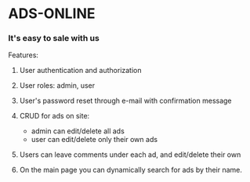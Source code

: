 # ADS-ONLINE

### It's easy to sale with us

Features:
1. User authentication and authorization

2. User roles: admin, user

3. User's password reset through e-mail with confirmation message

4. CRUD for ads on site:
   - admin can edit/delete all ads
   - user can edit/delete only their own ads

5. Users can leave comments under each ad, and edit/delete their own

6. On the main page you can dynamically search for ads by their name.